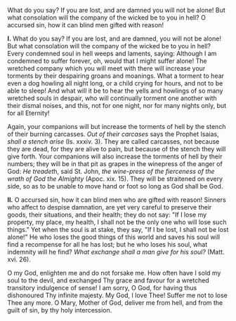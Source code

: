 
What do you say? If you are lost, and are damned you will not be alone! But what consolation will the company of the wicked be to you in hell? O accursed sin, how it can blind men gifted with reason!

**I\.** What do you say? If you are lost, and are damned, you will not be alone! But what consolation will the company of the wicked be to you in hell? Every condemned soul in hell weeps and laments, saying: Although I am condemned to suffer forever, oh, would that I might suffer alone! The wretched company which you will meet with there will increase your torments by their despairing groans and moanings. What a torment to hear even a dog howling all night long, or a child crying for hours, and not to be able to sleep! And what will it be to hear the yells and howlings of so many wretched souls in despair, who will continually torment one another with their dismal noises, and this, not for one night, nor for many nights only, but for all Eternity!

Again, your companions will but increase the torments of hell by the stench of their burning carcasses. *Out of their carcases* says the Prophet Isaias, *shall a stench arise* (Is. xxxiv. 3). They are called carcasses, not because they are dead, for they are alive to pain, but because of the stench they will give forth. Your companions will also increase the torments of hell by their numbers; they will be in that pit as grapes in the winepress of the anger of God: *He treadet*h, said St. John, *the wine-press of the fierceness of the wrath of God the Almighty* (Apoc. xix. 15). They will be straitened on every side, so as to be unable to move hand or foot so long as God shall be God.

**II\.** O accursed sin, how it can blind men who are gifted with reason! Sinners who affect to despise damnation, are yet very careful to preserve their goods, their situations, and their health; they do not say: \"If I lose my property, my place, my health, I shall not be the only one who will lose such things.\" Yet when the soul is at stake, they say, \"If I be lost, I shall not be lost alone!\" He who loses the good things of this world and saves his soul will find a recompense for all he has lost; but he who loses his soul, what indemnity will he find? *What exchange shall a man give for his soul?* (Matt. xvi. 26).

O my God, enlighten me and do not forsake me. How often have I sold my soul to the devil, and exchanged Thy grace and favour for a wretched transitory indulgence of sense! I am sorry, O God, for having thus dishonoured Thy infinite majesty. My God, I love Thee! Suffer me not to lose Thee any more. O Mary, Mother of God, deliver me from hell, and from the guilt of sin, by thy holy intercession.

